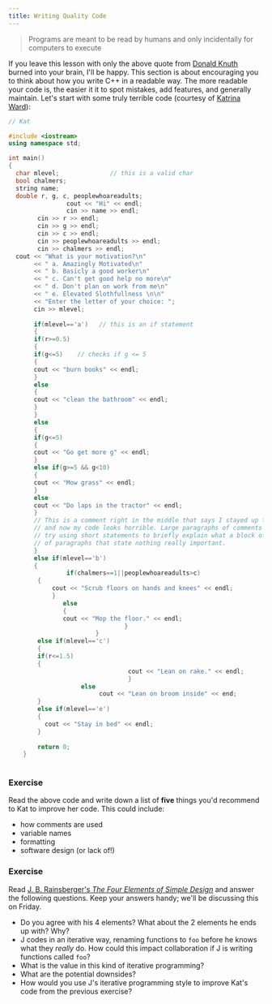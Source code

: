 ```yaml
---
title: Writing Quality Code
---
```


> Programs are meant to be read by humans and only incidentally for computers to execute

If you leave this lesson with only the above quote from [Donald Knuth][wiki-dk] burned into your brain, I'll be happy. This section is about encouraging you to think about how you write C++ in a readable way. The more readable your code is, the easier it it to spot mistakes, add features, and generally maintain. Let's start with some truly terrible code (courtesy of [Katrina Ward][kat-example]):

``` cpp
// Kat                                                               

#include <iostream>
using namespace std;

int main()
{
  char mlevel;              // this is a valid char                   
  bool chalmers;
  string name;
  double r, g, c, peoplewhoareadults;                                            
                cout << "Hi" << endl;
				cin >> name >> endl;
		cin >> r >> endl;                                            
		cin >> g >> endl;
		cin >> c >> endl;
		cin >> peoplewhoareadults >> endl;
		cin >> chalmers >> endl;
  cout << "What is your motivation?\n"
       << " a. Amazingly Motivated\n"
	   << " b. Basicly a good worker\n"
	   << " c. Can't get good help no more\n"
	   << " d. Don't plan on work from me\n"
	   << " e. Elevated Slothfullness \n\n"
	   << "Enter the letter of your choice: ";
	   cin >> mlevel;
	   
	   if(mlevel=='a')   // this is an if statement
	   {
	   if(r>=0.5)
	   {
	   if(g<=5)    // checks if g <= 5
	   {
	   cout << "burn books" << endl;
	   }
	   else
	   {
	   cout << "clean the bathroom" << endl;
	   }
	   }
	   else
	   {
	   if(g<=5)
	   {
	   cout << "Go get more g" << endl;
	   }
	   else if(g>=5 && g<10)
	   {
	   cout << "Mow grass" << endl;
	   }
	   else
	   cout << "Do laps in the tractor" << endl;
	   }
	   // This is a comment right in the middle that says I stayed up too late and didn't do my homework
	   // and now my code looks horrible. Large paragraphs of comments makes your code harder to read
	   // try using short statements to briefly explain what a block of code is actually doing instead
	   // of paragraphs that state nothing really important.
	   }
	   else if(mlevel=='b')
	   {
	            if(chalmers==1||peoplewhoareadults>c)
		{
		    cout << "Scrub floors on hands and knees" << endl;
			}
			   else
			   {
			   cout << "Mop the floor." << endl;
			                    }
						}
		else if(mlevel=='c')
		{
		if(r<=1.5)
		{
		                         cout << "Lean on rake." << endl;
								 }
					else
					     cout << "Lean on broom inside" << end;
		}
		else if(mlevel=='e')
		{
		  cout << "Stay in bed" << endl;
		}
		
		return 0;
	}
			   
```

### Exercise

Read the above code and write down a list of **five** things you'd recommend to Kat to improve her code. This could include:
- how comments are used
- variable names
- formatting
- software design (or lack of!)

### Exercise

Read [J. B. Rainsberger's *The Four Elements of Simple Design*][four-elements] and answer the following questions. Keep your answers handy; we'll be discussing this on Friday.
- Do you agree with his 4 elements? What about the 2 elements he ends up with? Why?
- J codes in an iterative way, renaming functions to `foo` before he knows what they *really* do. How could this impact collaboration if J is writing functions called `foo`?
- What is the value in this kind of iterative programming?
- What are the potential downsides?
- How would you use J's iterative programming style to improve Kat's code from the previous exercise?


[wiki-dk]: https://en.wikipedia.org/wiki/Donald_Knuth
[kat-example]: https://web.mst.edu/~price/cs53/code_example.html
[four-elements]: https://blog.jbrains.ca/permalink/the-four-elements-of-simple-design
